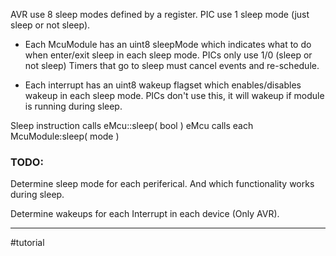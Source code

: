 AVR use 8 sleep modes defined by a register.
PIC use 1 sleep mode (just sleep or not sleep).


- Each McuModule has an uint8 sleepMode which indicates what to do when enter/exit sleep in each sleep mode.
  PICs only use 1/0 (sleep or not sleep)
  Timers that go to sleep must cancel events and re-schedule.

- Each interrupt has an uint8 wakeup flagset which enables/disables wakeup in each sleep mode.
  PICs don't use this, it will wakeup if module is running during sleep.
  
Sleep instruction calls eMcu::sleep( bool )
eMcu calls each McuModule:sleep( mode )

### TODO:
Determine sleep mode for each periferical.
And which functionality works during sleep.

Determine wakeups for each Interrupt in each device (Only AVR).

---

#tutorial